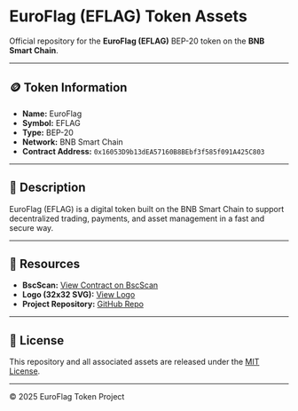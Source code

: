 # EuroFlag (EFLAG) Token Assets

Official repository for the **EuroFlag (EFLAG)** BEP-20 token on the **BNB Smart Chain**.

---

## 🪙 Token Information
- **Name:** EuroFlag  
- **Symbol:** EFLAG  
- **Type:** BEP-20  
- **Network:** BNB Smart Chain  
- **Contract Address:** `0x16053D9b13dEA57160B8BEbf3f585f091A425C803`  

---

## 📘 Description
EuroFlag (EFLAG) is a digital token built on the BNB Smart Chain to support decentralized trading, payments, and asset management in a fast and secure way.

---

## 🔗 Resources
- **BscScan:** [View Contract on BscScan](https://bscscan.com/token/0x16053D9b13dEA57160B8BEbf3f585f091A425C803)
- **Logo (32x32 SVG):** [View Logo](https://raw.githubusercontent.com/kasunnsss/euroflag-token-assets/main/logo_32x32.svg)
- **Project Repository:** [GitHub Repo](https://github.com/kasunnsss/euroflag-token-assets)

---

## 📄 License
This repository and all associated assets are released under the [MIT License](LICENSE).

---

© 2025 EuroFlag Token Project
